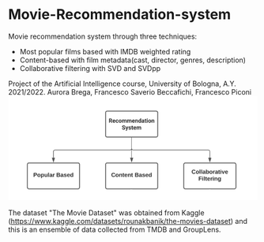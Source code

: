 # Movie-Recommendation-system
Movie recommendation system through three techniques:
* Most popular films based with IMDB weighted rating
* Content-based with film metadata(cast, director, genres, description)
* Collaborative filtering with SVD and SVDpp

Project of the Artificial Intelligence course, University of Bologna, A.Y. 2021/2022. Aurora Brega, Francesco Saverio Beccafichi, Francesco Piconi
![recommendation system.png](https://github.com/frapic98/Movie-Recommendation-system/blob/a95318d5c4491ce5169c3d3d30fce9d64ef4b52d/recommendation%20system.png)

The dataset "The Movie Dataset" was obtained from Kaggle (https://www.kaggle.com/datasets/rounakbanik/the-movies-dataset) and this is an ensemble of data collected from TMDB and GroupLens.
